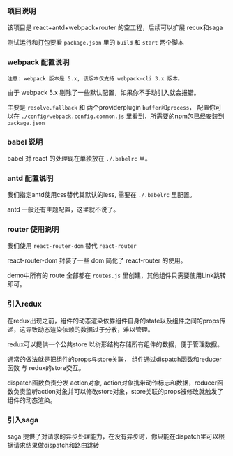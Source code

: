 ### 项目说明

该项目是 react+antd+webpack+router 的空工程，后续可以扩展 recux和saga

测试运行和打包要看 `package.json` 里的 `build` 和 `start` 两个脚本

### webpack 配置说明

`注意: webpack 版本是 5.x, 该版本仅支持 webpack-cli 3.x 版本。`

由于 webpack 5.x 剔除了一些默认配置，如果你不手动引入就会报错。

主要是 `resolve.fallback` 和 两个providerplugin `buffer`和`process`， 配置你可以在 `./config/webpack.config.common.js` 里看到，所需要的npm包已经安装到`package.json`

### babel 说明

babel 对 react 的处理现在单独放在 `./.babelrc` 里。

### antd 配置说明

我们指定antd使用css替代其默认的less, 需要在 `./.babelrc` 里配置。

antd 一般还有主题配置，这里就不说了。

### router 使用说明

我们使用 `react-router-dom` 替代 `react-router` 

react-router-dom 封装了一些 dom 简化了 react-router 的使用。

demo中所有的 route 全部都在 `routes.js` 里创建，其他组件只需要使用Link跳转即可。

### 引入redux

在redux出现之前，组件的动态渲染依靠组件自身的state以及组件之间的props传递，这导致动态渲染依赖的数据过于分散，难以管理。

redux可以提供一个公共store 以树形结构存储所有组件的数据，便于管理数据。

通常的做法就是把组件的props与store关联， 组件通过dispatch函数和reducer函数 与 redux的store交互。

dispatch函数负责分发 action对象, action对象携带动作标志和数据，reducer函数负责监听action对象并可以修改store对象，store关联的props被修改就触发了组件的动态渲染。

### 引入saga

saga 提供了对请求的异步处理能力，在没有异步时，你只能在dispatch里可以根据请求结果做dispatch和路由跳转